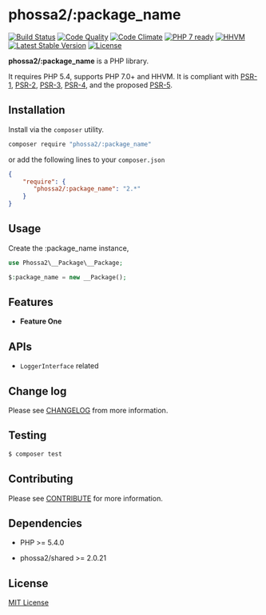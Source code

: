 # phossa2/:package_name
[![Build Status](https://travis-ci.org/phossa2/:package_name.svg?branch=master)](https://travis-ci.org/phossa2/:package_name)
[![Code Quality](https://scrutinizer-ci.com/g/phossa2/:package_name/badges/quality-score.png?b=master)](https://scrutinizer-ci.com/g/phossa2/:package_name/)
[![Code Climate](https://codeclimate.com/github/phossa2/:package_name/badges/gpa.svg)](https://codeclimate.com/github/phossa2/:package_name)
[![PHP 7 ready](http://php7ready.timesplinter.ch/phossa2/:package_name/master/badge.svg)](https://travis-ci.org/phossa2/:package_name)
[![HHVM](https://img.shields.io/hhvm/phossa2/:package_name.svg?style=flat)](http://hhvm.h4cc.de/package/phossa2/:package_name)
[![Latest Stable Version](https://img.shields.io/packagist/vpre/phossa2/:package_name.svg?style=flat)](https://packagist.org/packages/phossa2/:package_name)
[![License](https://img.shields.io/:license-mit-blue.svg)](http://mit-license.org/)

**phossa2/:package_name** is a PHP library.

It requires PHP 5.4, supports PHP 7.0+ and HHVM. It is compliant with [PSR-1][PSR-1],
[PSR-2][PSR-2], [PSR-3][PSR-3], [PSR-4][PSR-4], and the proposed [PSR-5][PSR-5].

[PSR-1]: http://www.php-fig.org/psr/psr-1/ "PSR-1: Basic Coding Standard"
[PSR-2]: http://www.php-fig.org/psr/psr-2/ "PSR-2: Coding Style Guide"
[PSR-3]: http://www.php-fig.org/psr/psr-3/ "PSR-3: Logger Interface"
[PSR-4]: http://www.php-fig.org/psr/psr-4/ "PSR-4: Autoloader"
[PSR-5]: https://github.com/phpDocumentor/fig-standards/blob/master/proposed/phpdoc.md "PSR-5: PHPDoc"

Installation
---
Install via the `composer` utility.

```bash
composer require "phossa2/:package_name"
```

or add the following lines to your `composer.json`

```json
{
    "require": {
       "phossa2/:package_name": "2.*"
    }
}
```

Usage
---

Create the :package_name instance,

```php
use Phossa2\__Package\__Package;

$:package_name = new __Package();
```

Features
---

- <a name="anchor"></a>**Feature One**


APIs
---

- <a name="api"></a>`LoggerInterface` related

Change log
---

Please see [CHANGELOG](CHANGELOG.md) from more information.

Testing
---

```bash
$ composer test
```

Contributing
---

Please see [CONTRIBUTE](CONTRIBUTE.md) for more information.

Dependencies
---

- PHP >= 5.4.0

- phossa2/shared >= 2.0.21

License
---

[MIT License](http://mit-license.org/)
